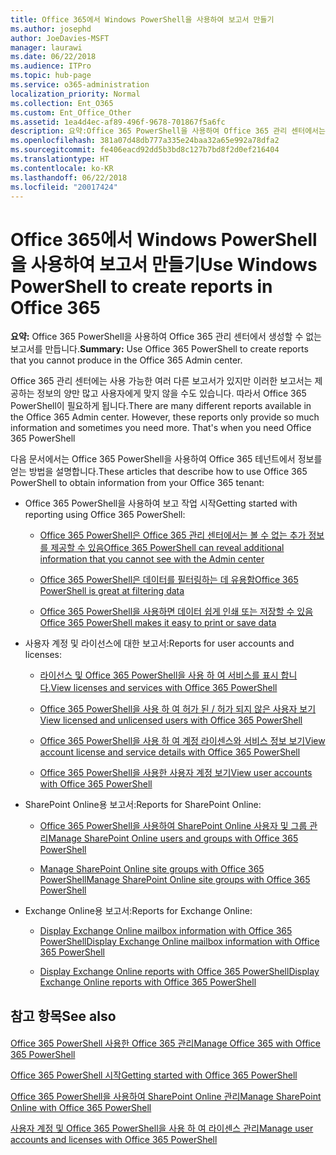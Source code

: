 ```yaml
---
title: Office 365에서 Windows PowerShell을 사용하여 보고서 만들기
ms.author: josephd
author: JoeDavies-MSFT
manager: laurawi
ms.date: 06/22/2018
ms.audience: ITPro
ms.topic: hub-page
ms.service: o365-administration
localization_priority: Normal
ms.collection: Ent_O365
ms.custom: Ent_Office_Other
ms.assetid: 1ea4d4ec-af89-496f-9678-701867f5a6fc
description: 요약:Office 365 PowerShell을 사용하여 Office 365 관리 센터에서는 생성할 수 없는 보고서를 만듭니다.
ms.openlocfilehash: 381a07d48db777a335e24baa32a65e992a78dfa2
ms.sourcegitcommit: fe406eacd92dd5b3bd8c127b7bd8f2d0ef216404
ms.translationtype: HT
ms.contentlocale: ko-KR
ms.lasthandoff: 06/22/2018
ms.locfileid: "20017424"
---
```

# <a name="use-windows-powershell-to-create-reports-in-office-365"></a><span data-ttu-id="467d8-103">Office 365에서 Windows PowerShell을 사용하여 보고서 만들기</span><span class="sxs-lookup"><span data-stu-id="467d8-103">Use Windows PowerShell to create reports in Office 365</span></span>

 <span data-ttu-id="467d8-104">**요약:** Office 365 PowerShell을 사용하여 Office 365 관리 센터에서 생성할 수 없는 보고서를 만듭니다.</span><span class="sxs-lookup"><span data-stu-id="467d8-104">**Summary:** Use Office 365 PowerShell to create reports that you cannot produce in the Office 365 Admin center.</span></span>
  
<span data-ttu-id="467d8-p101">Office 365 관리 센터에는 사용 가능한 여러 다른 보고서가 있지만 이러한 보고서는 제공하는 정보의 양만 많고 사용자에게 맞지 않을 수도 있습니다. 따라서 Office 365 PowerShell이 필요하게 됩니다.</span><span class="sxs-lookup"><span data-stu-id="467d8-p101">There are many different reports available in the Office 365 Admin center. However, these reports only provide so much information and sometimes you need more. That's when you need Office 365 PowerShell</span></span>
  
<span data-ttu-id="467d8-108">다음 문서에서는 Office 365 PowerShell을 사용하여 Office 365 테넌트에서 정보를 얻는 방법을 설명합니다.</span><span class="sxs-lookup"><span data-stu-id="467d8-108">These articles that describe how to use Office 365 PowerShell to obtain information from your Office 365 tenant:</span></span>
  
- <span data-ttu-id="467d8-109">Office 365 PowerShell을 사용하여 보고 작업 시작</span><span class="sxs-lookup"><span data-stu-id="467d8-109">Getting started with reporting using Office 365 PowerShell:</span></span>
    
  - [<span data-ttu-id="467d8-110">Office 365 PowerShell은 Office 365 관리 센터에서는 볼 수 없는 추가 정보를 제공할 수 있음</span><span class="sxs-lookup"><span data-stu-id="467d8-110">Office 365 PowerShell can reveal additional information that you cannot see with the Admin center</span></span>](https://technet.microsoft.com/library/dn568034.aspx#reveal)
    
  - [<span data-ttu-id="467d8-111">Office 365 PowerShell은 데이터를 필터링하는 데 유용함</span><span class="sxs-lookup"><span data-stu-id="467d8-111">Office 365 PowerShell is great at filtering data</span></span>](https://technet.microsoft.com/library/dn568034.aspx#filter)
    
  - [<span data-ttu-id="467d8-112">Office 365 PowerShell을 사용하면 데이터 쉽게 인쇄 또는 저장할 수 있음</span><span class="sxs-lookup"><span data-stu-id="467d8-112">Office 365 PowerShell makes it easy to print or save data</span></span>](https://technet.microsoft.com/library/dn568034.aspx#printsave)
    
- <span data-ttu-id="467d8-113">사용자 계정 및 라이선스에 대한 보고서:</span><span class="sxs-lookup"><span data-stu-id="467d8-113">Reports for user accounts and licenses:</span></span>
    
  - [<span data-ttu-id="467d8-114">라이선스 및 Office 365 PowerShell을 사용 하 여 서비스를 표시 합니다.</span><span class="sxs-lookup"><span data-stu-id="467d8-114">View licenses and services with Office 365 PowerShell</span></span>](view-licenses-and-services-with-office-365-powershell.md)
    
  - [<span data-ttu-id="467d8-115">Office 365 PowerShell을 사용 하 여 허가 된 / 허가 되지 않은 사용자 보기</span><span class="sxs-lookup"><span data-stu-id="467d8-115">View licensed and unlicensed users with Office 365 PowerShell</span></span>](view-licensed-and-unlicensed-users-with-office-365-powershell.md)
    
  - [<span data-ttu-id="467d8-116">Office 365 PowerShell을 사용 하 여 계정 라이센스와 서비스 정보 보기</span><span class="sxs-lookup"><span data-stu-id="467d8-116">View account license and service details with Office 365 PowerShell</span></span>](view-account-license-and-service-details-with-office-365-powershell.md)
    
  - [<span data-ttu-id="467d8-117">Office 365 PowerShell을 사용한 사용자 계정 보기</span><span class="sxs-lookup"><span data-stu-id="467d8-117">View user accounts with Office 365 PowerShell</span></span>](view-user-accounts-with-office-365-powershell.md)
    
- <span data-ttu-id="467d8-118">SharePoint Online용 보고서:</span><span class="sxs-lookup"><span data-stu-id="467d8-118">Reports for SharePoint Online:</span></span>
    
  - [<span data-ttu-id="467d8-119">Office 365 PowerShell을 사용하여 SharePoint Online 사용자 및 그룹 관리</span><span class="sxs-lookup"><span data-stu-id="467d8-119">Manage SharePoint Online users and groups with Office 365 PowerShell</span></span>](http://technet.microsoft.com/library/9680af2e-a965-4e62-92ee-da72105c7800.aspx)
    
  - [<span data-ttu-id="467d8-120">Manage SharePoint Online site groups with Office 365 PowerShell</span><span class="sxs-lookup"><span data-stu-id="467d8-120">Manage SharePoint Online site groups with Office 365 PowerShell</span></span>](http://technet.microsoft.com/library/122f4099-c78d-4cce-bab0-4343b04596ae.aspx)
    
- <span data-ttu-id="467d8-121">Exchange Online용 보고서:</span><span class="sxs-lookup"><span data-stu-id="467d8-121">Reports for Exchange Online:</span></span>
    
  - [<span data-ttu-id="467d8-122">Display Exchange Online mailbox information with Office 365 PowerShell</span><span class="sxs-lookup"><span data-stu-id="467d8-122">Display Exchange Online mailbox information with Office 365 PowerShell</span></span>](http://technet.microsoft.com/library/13843002-56ca-4b75-81c5-84386522b01b.aspx)
    
  - [<span data-ttu-id="467d8-123">Display Exchange Online reports with Office 365 PowerShell</span><span class="sxs-lookup"><span data-stu-id="467d8-123">Display Exchange Online reports with Office 365 PowerShell</span></span>](http://technet.microsoft.com/library/4873a063-9fc4-4ed9-826a-6e935fef61d4.aspx)
    
## <a name="see-also"></a><span data-ttu-id="467d8-124">참고 항목</span><span class="sxs-lookup"><span data-stu-id="467d8-124">See also</span></span>

#### 

[<span data-ttu-id="467d8-125">Office 365 PowerShell 사용한 Office 365 관리</span><span class="sxs-lookup"><span data-stu-id="467d8-125">Manage Office 365 with Office 365 PowerShell</span></span>](manage-office-365-with-office-365-powershell.md)
  
[<span data-ttu-id="467d8-126">Office 365 PowerShell 시작</span><span class="sxs-lookup"><span data-stu-id="467d8-126">Getting started with Office 365 PowerShell</span></span>](getting-started-with-office-365-powershell.md)
  
[<span data-ttu-id="467d8-127">Office 365 PowerShell을 사용하여 SharePoint Online 관리</span><span class="sxs-lookup"><span data-stu-id="467d8-127">Manage SharePoint Online with Office 365 PowerShell</span></span>](manage-sharepoint-online-with-office-365-powershell.md)
  
[<span data-ttu-id="467d8-128">사용자 계정 및 Office 365 PowerShell을 사용 하 여 라이센스 관리</span><span class="sxs-lookup"><span data-stu-id="467d8-128">Manage user accounts and licenses with Office 365 PowerShell</span></span>](manage-user-accounts-and-licenses-with-office-365-powershell.md)
  
